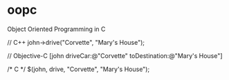 oopc
====

Object Oriented Programming in C

// C++
john->drive("Corvette", "Mary's House");

// Objective-C
[john driveCar:@"Corvette" toDestination:@"Mary's House"]

/* C */
$(john, drive, "Corvette", "Mary's House");
